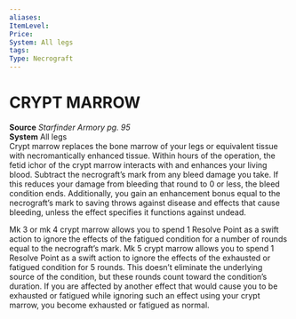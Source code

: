 ```yaml
---
aliases: 
ItemLevel: 
Price: 
System: All legs
tags: 
Type: Necrograft
---
```

# CRYPT MARROW
**Source** _Starfinder Armory pg. 95_  
**System** All legs  
Crypt marrow replaces the bone marrow of your legs or equivalent tissue with necromantically enhanced tissue. Within hours of the operation, the fetid ichor of the crypt marrow interacts with and enhances your living blood. Subtract the necrograft’s mark from any bleed damage you take. If this reduces your damage from bleeding that round to 0 or less, the bleed condition ends. Additionally, you gain an enhancement bonus equal to the necrograft’s mark to saving throws against disease and effects that cause bleeding, unless the effect specifies it functions against undead.  
  
Mk 3 or mk 4 crypt marrow allows you to spend 1 Resolve Point as a swift action to ignore the effects of the fatigued condition for a number of rounds equal to the necrograft’s mark. Mk 5 crypt marrow allows you to spend 1 Resolve Point as a swift action to ignore the effects of the exhausted or fatigued condition for 5 rounds. This doesn’t eliminate the underlying source of the condition, but these rounds count toward the condition’s duration. If you are affected by another effect that would cause you to be exhausted or fatigued while ignoring such an effect using your crypt marrow, you become exhausted or fatigued as normal.